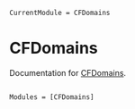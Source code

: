 ```@meta
CurrentModule = CFDomains
```

# CFDomains

Documentation for [CFDomains](https://github.com/ClimFlows/CFDomains.jl).

```@index
```

```@autodocs
Modules = [CFDomains]
```
